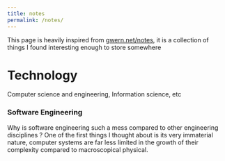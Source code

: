 ```yaml
---
title: notes
permalink: /notes/
---
```


This page is heavily inspired from [gwern.net/notes](www.gwern.net/Notes), it is a collection of things I found interesting enough to store somewhere

# Technology

Computer science and engineering, Information science, etc

### Software Engineering

Why is software engineering such a mess compared to other engineering disciplines ?
One of the first things I thought about is its very immaterial nature,
computer systems are far less limited in the growth of their complexity compared to macroscopical physical.

